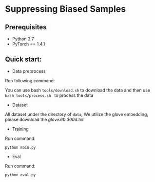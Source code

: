 # Suppressing Biased Samples

<!--##### Code for paper "Suppressing Biased Samples for Robust VQA", TMM 2021.-->

## Prerequisites

- Python 3.7
- PyTorch == 1.4.1

## Quick start:

- Data preprocess

Run following command:

You can use bash `tools/download.sh` to download the data
and then use `bash tools/process.sh ` to process the data

- Dataset

All dataset under the directory of `data`, We utilize the glove embedding, please download the *glove.6b.300d.txt*

- Training

Run command:

`python main.py`

- Eval

Run command:

`python eval.py`
